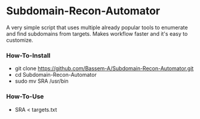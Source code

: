 # Subdomain-Recon-Automator
A very simple script that uses multiple already popular tools to enumerate and find subdomains from targets. Makes workflow faster and it's easy to customize. 



### How-To-Install  
- git clone https://github.com/Bassem-A/Subdomain-Recon-Automator.git
- cd Subdomain-Recon-Automator
- sudo mv SRA /usr/bin



### How-To-Use  
- SRA < targets.txt
